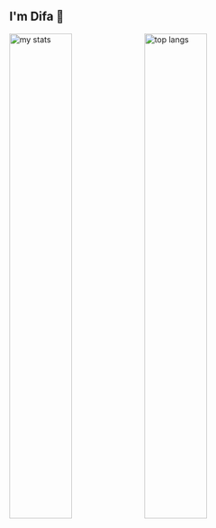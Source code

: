 ## I'm Difa 👋

<img alt="my stats" align="left" width="47%" src="https://github-readme-stats.vercel.app/api?username=aldidudifa&show_icons=True"/>
<img alt="top langs" align="left" width="47%" src="https://github-readme-stats.vercel.app/api/top-langs/?username=aldidudifa&layout=compact"/>

